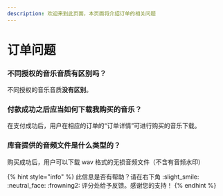 ```yaml
---
description: 欢迎来到此页面，本页面将介绍订单的相关问题
---
```


# 订单问题

### 不同授权的音乐音质有区别吗？

不同授权的音乐音质**没有区别**。

### 付款成功之后应当如何下载我购买的音乐？

在支付成功后，用户在相应的订单的“订单详情”可进行购买的音乐下载。

### 库音提供的音频文件是什么类型的？

购买成功后，用户可以下载 wav 格式的无损音频文件（不含有音频水印）



{% hint style="info" %}
此信息是否有帮助？请在右下角 :slight\_smile: :neutral\_face: :frowning2: 评分处给予反馈。感谢您的支持！
{% endhint %}

